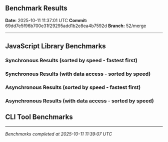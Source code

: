 ## Benchmark Results

**Date:** 2025-10-11 11:37:01 UTC
**Commit:** 69dd7e5f96b700e31f29295add1b2e8ea4b7592d
**Branch:** 52/merge

---

## JavaScript Library Benchmarks

### Synchronous Results (sorted by speed - fastest first)


### Synchronous Results (with data access - sorted by speed)


### Asynchronous Results (sorted by speed - fastest first)


### Asynchronous Results (with data access - sorted by speed)


## CLI Tool Benchmarks



---
_Benchmarks completed at 2025-10-11 11:39:07 UTC_
